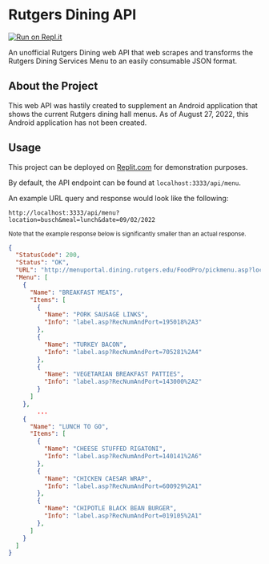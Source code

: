 # Rutgers Dining API
[![Run on Repl.it](https://replit.com/badge/github/benwang2/RU-Dining-API)](https://replit.com/new/github/benwang2/RU-Dining-API)

An unofficial Rutgers Dining web API that web scrapes and transforms the Rutgers Dining Services Menu to an easily consumable JSON format.

## About the Project
This web API was hastily created to supplement an Android application that shows the current Rutgers dining hall menus. As of August 27, 2022, this Android application has not been created.

## Usage
This project can be deployed on [Replit.com](https://replit.com/) for demonstration purposes.

By default, the API endpoint can be found at `localhost:3333/api/menu`.

An example URL query and response would look like the following:

`http://localhost:3333/api/menu?location=busch&meal=lunch&date=09/02/2022`

<sub>Note that the example response below is significantly smaller than an actual response.</sub>
```json
{
  "StatusCode": 200,
  "Status": "OK",
  "URL": "http://menuportal.dining.rutgers.edu/FoodPro/pickmenu.asp?locationNum=04\u0026mealName=Lunch\u0026dtdate=09/02/2022",
  "Menu": [
    {
      "Name": "BREAKFAST MEATS",
      "Items": [
        {
          "Name": "PORK SAUSAGE LINKS",
          "Info": "label.asp?RecNumAndPort=195018%2A3"
        },
        {
          "Name": "TURKEY BACON",
          "Info": "label.asp?RecNumAndPort=705281%2A4"
        },
        {
          "Name": "VEGETARIAN BREAKFAST PATTIES",
          "Info": "label.asp?RecNumAndPort=143000%2A2"
        }
      ]
    },
        ...
    {
      "Name": "LUNCH TO GO",
      "Items": [
        {
          "Name": "CHEESE STUFFED RIGATONI",
          "Info": "label.asp?RecNumAndPort=140141%2A6"
        },
        {
          "Name": "CHICKEN CAESAR WRAP",
          "Info": "label.asp?RecNumAndPort=600929%2A1"
        },
        {
          "Name": "CHIPOTLE BLACK BEAN BURGER",
          "Info": "label.asp?RecNumAndPort=019105%2A1"
        },
      ]
    }
  ]
}
```